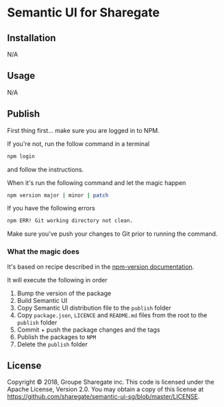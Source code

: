 # Semantic UI for Sharegate

## Installation

N/A

## Usage

N/A

## Publish

First thing first... make sure you are logged in to NPM.

If you're not, run the follow command in a terminal

```bash
npm login
```

and follow the instructions.

When it's run the following command and let the magic happen

```bash
npm version major | minor | patch
```

If you have the following errors

```bash
npm ERR! Git working directory not clean.
```

Make sure you've push your changes to Git prior to running the command.

### What the magic does

It's based on recipe described in the [npm-version documentation](https://docs.npmjs.com/cli/version).

It will execute the following in order

1. Bump the version of the package
2. Build Semantic UI
3. Copy Semantic UI distribution file to the `publish` folder
4. Copy `package.json`, `LICENCE` and `README.md` files from the root to the `publish` folder
5. Commit + push the package changes and the tags
6. Publish the packages to `NPM`
7. Delete the `publish` folder

## License

Copyright © 2018, Groupe Sharegate inc. This code is licensed under the Apache License, Version 2.0. You may obtain a copy of this license at https://github.com/sharegate/semantic-ui-sg/blob/master/LICENSE.